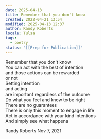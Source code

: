 ```yaml
---
date: 2025-04-13
title: Remember that you don't know
created: 2022-04-21 13:54
modified: 2025-04-13 12:37
author: Randy Roberts
locale: Tulsa
tags:
  - poetry
status: "[[Prep for Publication]]"
---
```

Remember that you don't know   
You can act with the best of intention  
and those actions can be rewarded  
or not  
Setting intention  
and acting  
are important regardless of the outcome  
Do what you feel and know to be right  
There are no guarantees  
There is only this moment to engage in life  
Act in accordance with your kind intentions  
And simply see what happens  
  
Randy Roberts Nov 7, 2021  

